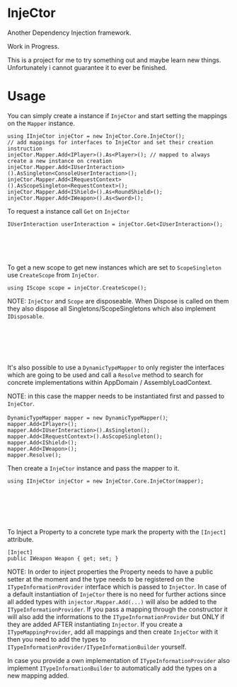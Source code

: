 # InjeCtor
Another Dependency Injection framework.

Work in Progress.

This is a project for me to try something out and maybe learn new things. Unfortunately i cannot guarantee it to ever be finished.

# Usage

You can simply create a instance if `InjeCtor` and start setting the mappings on the `Mapper` instance.

`using IInjeCtor injeCtor = new InjeCtor.Core.InjeCtor();`<br/>
`// add mappings for interfaces to InjeCtor and set their creation instruction`<br/>
`injeCtor.Mapper.Add<IPlayer>().As<Player>(); // mapped to always create a new instance on creation`<br/>
`injeCtor.Mapper.Add<IUserInteraction>().AsSingleton<ConsoleUserInteraction>();`<br/>
`injeCtor.Mapper.Add<IRequestContext>().AsScopeSingleton<RequestContext>();`<br/>
`injeCtor.Mapper.Add<IShield>().As<RoundShield>();`<br/>
`injeCtor.Mapper.Add<IWeapon>().As<Sword>();`<br/>

To request a instance call `Get` on `InjeCtor`

`IUserInteraction userInteraction = injeCtor.Get<IUserInteraction>();`
<br/><br/><br/><br/><br/>

To get a new scope to get new instances which are set to `ScopeSingleton` use `CreateScope` from `InjeCtor`.

`using IScope scope = injeCtor.CreateScope();`

NOTE: `InjeCtor` and `Scope` are disposeable. When Dispose is called on them they also dispose all Singletons/ScopeSingletons which also implement `IDisposable`.

<br/><br/><br/><br/><br/>
It's also possible to use a `DynamicTypeMapper` to only register the interfaces which are going to be used and call a `Resolve` method to search for concrete implementations within AppDomain / AssemblyLoadContext.

NOTE: in this case the mapper needs to be instantiated first and passed to `InjeCtor`.

`DynamicTypeMapper mapper = new DynamicTypeMapper()`;<br/>
`mapper.Add<IPlayer>();`<br/>
`mapper.Add<IUserInteraction>().AsSingleton();`<br/>
`mapper.Add<IRequestContext>().AsScopeSingleton();`<br/>
`mapper.Add<IShield>();`<br/>
`mapper.Add<IWeapon>();`<br/>
`mapper.Resolve();`<br/>

Then create a `InjeCtor` instance and pass the mapper to it.

`using IInjeCtor injeCtor = new InjeCtor.Core.InjeCtor(mapper);`

<br/><br/><br/><br/><br/>
To Inject a Property to a concrete type mark the property with the `[Inject]` attribute.

`[Inject]`<br/>
`public IWeapon Weapon { get; set; }`

NOTE: In order to inject properties the Property needs to have a public setter at the moment and the type needs to be registered on the `ITypeInformationProvider`
interface which is passed to `InjeCtor`. In case of a default instantiation of `InjeCtor` there is no need for further actions since all added types with `injector.Mapper.Add(...)` will also be added to the `ITypeInformationProvider`. If you pass a mapping through the constructor it will also add the informations to the `ITypeInformationProvider` but ONLY if they are added AFTER instantiating `Injector`.
If you create a `ITypeMappingProvider`, add all mappings and then create `InjeCtor` with it then you need to add the types to `ITypeInformationProvider/ITypeInformationBuilder` yourself.

In case you provide a own implementation of `ITypeInformationProvider` also implement `ITypeInformationBuilder` to automatically add the types on a new mapping added.

